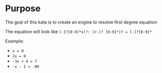
# Purpose

The goal of this kata is to create an engine to resolve first degree equation

The equation will look like `[-]?[0-9]*x(?: [+-]? [0-9]*)? = [-]?[0-9]*`

Example:
* `x = 0`
* `2x = 0`
* `-3x + 4 = 7`
* `-x - 1 = -80`


